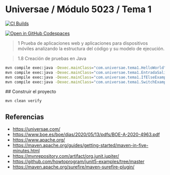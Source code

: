 # Universae / Módulo 5023 / Tema 1

[![CI Builds](https://github.com/jabrena/universae-modulo-5023-tema-1/actions/workflows/build.yaml/badge.svg?branch=main)](https://github.com/jabrena/universae-modulo-5023-tema-1/actions/workflows/build.yaml)

[![Open in GitHub Codespaces](https://github.com/codespaces/badge.svg)](https://codespaces.new/jabrena/universae-modulo-5023-tema-1)

> 1 Prueba de aplicaciones web y aplicaciones para dispositivos móviles analizando la estructura del código y su modelo de ejecución.

> 1.8 Creación de pruebas en Java

```bash
mvn compile exec:java -Dexec.mainClass="com.universae.tema1.HelloWorld"
mvn compile exec:java -Dexec.mainClass="com.universae.tema1.EntradaSalida"
mvn compile exec:java -Dexec.mainClass="com.universae.tema1.IfElseExample"
mvn compile exec:java -Dexec.mainClass="com.universae.tema1.SwitchExample"
```

## Construir el proyecto

```bash
mvn clean verify
```

## Referencias

- https://universae.com/
- https://www.boe.es/boe/dias/2020/05/13/pdfs/BOE-A-2020-4963.pdf
- https://www.apache.org/
- https://maven.apache.org/guides/getting-started/maven-in-five-minutes.html
- https://mvnrepository.com/artifact/org.junit.jupiter/
- https://github.com/howtoprogram/junit5-examples/tree/master
- https://maven.apache.org/surefire/maven-surefire-plugin/